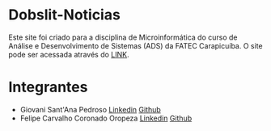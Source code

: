 # Dobslit-Noticias

Este site foi criado para a disciplina de Microinformática do curso de Análise e Desenvolvimento de Sistemas (ADS) da FATEC Carapicuíba. O site pode ser acessada através do [LINK](https://felipeoropeza.github.io/Dobslit-Noticias/).

# Integrantes

- Giovani Sant'Ana Pedroso [Linkedin](https://br.linkedin.com/in/giovani-sant-ana) [Github](https://github.com/Giovani-SantAna-Pedroso)
- Felipe Carvalho Coronado Oropeza [Linkedin](https://br.linkedin.com/in/felipeoropeza) [Github](https://github.com/FelipeOropeza)

